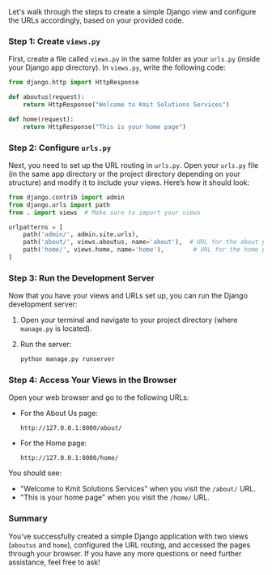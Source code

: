 Let's walk through the steps to create a simple Django view and configure the URLs accordingly, based on your provided code.

### Step 1: Create `views.py`

First, create a file called `views.py` in the same folder as your `urls.py` (inside your Django app directory). In `views.py`, write the following code:

```python
from django.http import HttpResponse

def aboutus(request):
    return HttpResponse("Welcome to Kmit Solutions Services")

def home(request):
    return HttpResponse("This is your home page")
```

### Step 2: Configure `urls.py`

Next, you need to set up the URL routing in `urls.py`. Open your `urls.py` file (in the same app directory or the project directory depending on your structure) and modify it to include your views. Here’s how it should look:

```python
from django.contrib import admin
from django.urls import path
from . import views  # Make sure to import your views

urlpatterns = [
    path('admin/', admin.site.urls),
    path('about/', views.aboutus, name='about'),  # URL for the about page
    path('home/', views.home, name='home'),        # URL for the home page
]
```

### Step 3: Run the Development Server

Now that you have your views and URLs set up, you can run the Django development server:

1. Open your terminal and navigate to your project directory (where `manage.py` is located).
2. Run the server:

   ```bash
   python manage.py runserver
   ```

### Step 4: Access Your Views in the Browser

Open your web browser and go to the following URLs:

- For the About Us page:
  ```
  http://127.0.0.1:8000/about/
  ```

- For the Home page:
  ```
  http://127.0.0.1:8000/home/
  ```

You should see:

- "Welcome to Kmit Solutions Services" when you visit the `/about/` URL.
- "This is your home page" when you visit the `/home/` URL.

### Summary

You’ve successfully created a simple Django application with two views (`aboutus` and `home`), configured the URL routing, and accessed the pages through your browser. If you have any more questions or need further assistance, feel free to ask!
